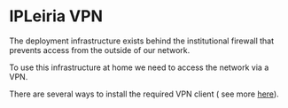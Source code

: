 # IPLeiria VPN

The deployment infrastructure exists behind the institutional firewall that prevents access from the outside of our network.

To use this infrastructure at home we need to access the network via a VPN.

There are several ways to install the required VPN client ( see more [here](https://intranet.ipleiria.pt/catalogo/entidades/DSI/categorias/bb2c9adf5f724c2e9322c800b17dca5d/servicos/e544e40fa845428e8e4ebc08d93cefa5)).
